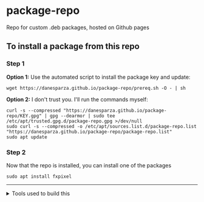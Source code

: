 # package-repo
Repo for custom .deb packages, hosted on Github pages

## To install a package from this repo
### Step 1
**Option 1:** Use the automated script to install the package key and update:
```
wget https://danesparza.github.io/package-repo/prereq.sh -O - | sh
```

**Option 2:** I don't trust you.  I'll run the commands myself:
```
curl -s --compressed "https://danesparza.github.io/package-repo/KEY.gpg" | gpg --dearmor | sudo tee /etc/apt/trusted.gpg.d/package-repo.gpg >/dev/null
sudo curl -s --compressed -o /etc/apt/sources.list.d/package-repo.list "https://danesparza.github.io/package-repo/package-repo.list"
sudo apt update
```

### Step 2
Now that the repo is installed, you can install one of the packages
```
sudo apt install fxpixel
```

--- 

<details>
    <summary>Tools used to build this</summary>

    This [tutorial](https://assafmo.github.io/2019/05/02/ppa-repo-hosted-on-github.html)

These tools (installed in an ubuntu docker image)
```
apt install gnupg dpkg-dev apt-utils nano
```

## To build this repo (summarized from the tutorial, above)

Publishing your own Debian packages and hosting it on a GitHub repo is pretty easy. This is a quick HowTo.

### A PPA repo can be as simple as one directory

```
.
└── my_ppa
    ├── my_list_file.list
    ├── InRelease
    ├── KEY.gpg
    ├── Packages
    ├── Packages.gz
    ├── Release
    ├── Release.gpg
    ├── package-a_0.0.1_amd64.deb
    ├── package-a_0.0.2_amd64.deb
    ├── package-b_0.1.0_amd64.deb
    ├── package-b_0.1.1_amd64.deb
    ├── ...
    └── package-z_1.0.0_amd64.deb
```

A working example can be found in [https://github.com/assafmo/ppa](https://github.com/assafmo/ppa).

You can name `my_ppa` and `my_list_file.list` whatever you like. I used those names because it's hard to name things.

Also don't forget to replace `${GITHUB_USERNAME}` with your GitHub user name and `${EMAIL}` with your email address.

### 0. Creating a GitHub repo with your deb packages

[Create a GitHub repo](https://github.com/new). We'll call it `my_ppa`. Then go to `https://github.com/${GITHUB_USERNAME}/my_ppa/settings`, and under `GitHub Pages` select `Source` to be `master branch`.

Any HTTP server will work just fine, but GitHub pages is free, easy and fast.

Now clone the repo and put all of your debian packages inside:

```bash
git clone "git@github.com:${GITHUB_USERNAME}/my_ppa.git"
cd my_ppa
cp /path/to/my/package-a_0.0.1_amd64.deb .
```

### 1. Creating a GPG key

Install `gpg` and create a new key:

```bash
sudo apt install gnupg
gpg --full-gen-key
```

Use RSA:

```bash
Please select what kind of key you want:
   (1) RSA and RSA (default)
   (2) DSA and Elgamal
   (3) DSA (sign only)
   (4) RSA (sign only)
Your selection? 1
```

RSA with 4096 bits:

```bash
RSA keys may be between 1024 and 4096 bits long.
What keysize do you want? (3072) 4096
```

Key should be valid forever:

```bash
Please specify how long the key should be valid.
0 = key does not expire
<n> = key expires in n days
<n>w = key expires in n weeks
<n>m = key expires in n months
<n>y = key expires in n years
Key is valid for? (0) 0
Key does not expire at all
Is this correct? (y/N) y
```

Enter your name and email:

```
Real name: My Name
Email address: ${EMAIL}
Comment:
You selected this USER-ID:
"My Name <my.name@email.com>"

Change (N)ame, (C)omment, (E)mail or (O)kay/(Q)uit? O
```

At this point the `gpg` command will start to create your key and will ask for a passphrase for extra protection. I like to leave it blank so when I sign things with my key it won't promp for the passphrase each time.

```
We need to generate a lot of random bytes. It is a good idea to perform
some other action (type on the keyboard, move the mouse, utilize the
disks) during the prime generation; this gives the random number
generator a better chance to gain enough entropy.
We need to generate a lot of random bytes. It is a good idea to perform
some other action (type on the keyboard, move the mouse, utilize the
disks) during the prime generation; this gives the random number
generator a better chance to gain enough entropy.
gpg: key B58FBB4C23247554 marked as ultimately trusted
gpg: directory '/home/assafmo/.gnupg/openpgp-revocs.d' created
gpg: revocation certificate stored as '/home/assafmo/.gnupg/openpgp-revocs.d/31EE74534094184D9964EF82B58FBB4C23247554.rev'
public and secret key created and signed.

pub rsa4096 2019-05-01 [SC]
31EE74534094184D9964EF82B58FBB4C23247554
uid My Name <my.name@email.com>
sub rsa4096 2019-05-01 [E]
```

You can backup your private key using:

```bash
gpg --export-secret-keys "${EMAIL}" > my-private-key.asc
```

And import it using:

```bash
gpg --import my-private-key.asc
```

### 2. Creating the `KEY.gpg` file

Create the ASCII public key file `KEY.gpg` inside the git repo `my_ppa`:

```bash
gpg --armor --export "${EMAIL}" > /path/to/my_ppa/KEY.gpg
```

Note: The private key is referenced by the email address you entered in the previous step.

### 3. Creating the `Packages` and `Packages.gz` files

Inside the git repo `my_ppa`:

```bash
dpkg-scanpackages --multiversion . > Packages
gzip -k -f Packages
```

### 4. Creating the `Release`, `Release.gpg` and `InRelease` files

Inside the git repo `my_ppa`:

```bash
apt-ftparchive release . > Release
gpg --default-key "${EMAIL}" -abs -o - Release > Release.gpg
gpg --default-key "${EMAIL}" --clearsign -o - Release > InRelease
```

### 5. Creating the `my_list_file.list` file

Inside the git repo `my_ppa`:

```bash
echo "deb [signed-by=/etc/apt/trusted.gpg.d/my_ppa.gpg] https://${GITHUB_USERNAME}.github.io/my_ppa ./" > my_list_file.list
```

This file will be installed later on in the user's `/etc/apt/sources.list.d/` directory. This tells `apt` to look for updates from your PPA in `https://${GITHUB_USERNAME}.github.io/my_ppa`.

### That's it!

Commit and push to GitHub and your PPA is ready to go:

```bash
git add -A
git commit -m "my ppa repo is now hosted on github"
git push -u origin master
```

Now you can tell all your friends and users to install your PPA this way:

```bash
curl -s --compressed "https://${GITHUB_USERNAME}.github.io/my_ppa/KEY.gpg" | gpg --dearmor | sudo tee /etc/apt/trusted.gpg.d/my_ppa.gpg >/dev/null
sudo curl -s --compressed -o /etc/apt/sources.list.d/my_list_file.list "https://${GITHUB_USERNAME}.github.io/my_ppa/my_list_file.list"
sudo apt update
```

Then they can install your packages:

```bash
sudo apt install package-a package-b package-z
```

Whenever you publish a new version for an existing package your users will get it just like any other update.

### How to add new packages

Just put your new `.deb` files inside the git repo `my_ppa` and execute:

```bash
# Packages & Packages.gz
dpkg-scanpackages --multiversion . > Packages
gzip -k -f Packages

# Release, Release.gpg & InRelease
apt-ftparchive release . > Release
gpg --default-key "${EMAIL}" -abs -o - Release > Release.gpg
gpg --default-key "${EMAIL}" --clearsign -o - Release > InRelease

# Commit & push
git add -A
git commit -m update
git push
```

### Sources

- [Export and import a GPG key](https://makandracards.com/makandra/37763-gpg-extract-private-key-and-import-on-different-machine)
- [Creating your own Signed APT Repository and Debian Packages
  ](http://blog.jonliv.es/blog/2011/04/26/creating-your-own-signed-apt-repository-and-debian-packages/)
- [Create your own custom and authenticated APT repository
  ](https://medium.com/sqooba/create-your-own-custom-and-authenticated-apt-repository-1e4a4cf0b864)
- [A vscode ppa example by @tagplus5](https://github.com/tagplus5/vscode-ppa)
- [What is the simplest Debian Packaging Guide?](https://askubuntu.com/questions/1345/what-is-the-simplest-debian-packaging-guide)
</details>



